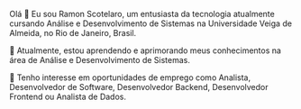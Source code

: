 Olá 👋
Eu sou Ramon Scotelaro, um entusiasta da tecnologia atualmente cursando Análise e Desenvolvimento de Sistemas na Universidade Veiga de Almeida, no Rio de Janeiro, Brasil.

🌱 Atualmente, estou aprendendo e aprimorando meus conhecimentos na área de Análise e Desenvolvimento de Sistemas.

💼 Tenho interesse em oportunidades de emprego como Analista, Desenvolvedor de Software, Desenvolvedor Backend, Desenvolvedor Frontend ou Analista de Dados.
